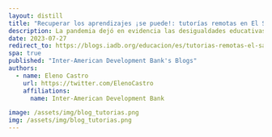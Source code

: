 ```yaml
---
layout: distill
title: "Recuperar los aprendizajes ¡se puede!: tutorías remotas en El Salvador"
description: La pandemia dejó en evidencia las desigualdades educativas existentes entre los más ricos y los más pobres en América Latina. Frente a la crisis, los ministerios de educación apostaron por la educación en línea.
date: 2023-07-27
redirect_to: https://blogs.iadb.org/educacion/es/tutorias-remotas-el-salvador/
spa: true
published: "Inter-American Development Bank's Blogs"
authors:
  - name: Eleno Castro
    url: https://twitter.com/ElenoCastro
    affiliations:
      name: Inter-American Development Bank

image: /assets/img/blog_tutorias.png
img: /assets/img/blog_tutorias.png
---
```

